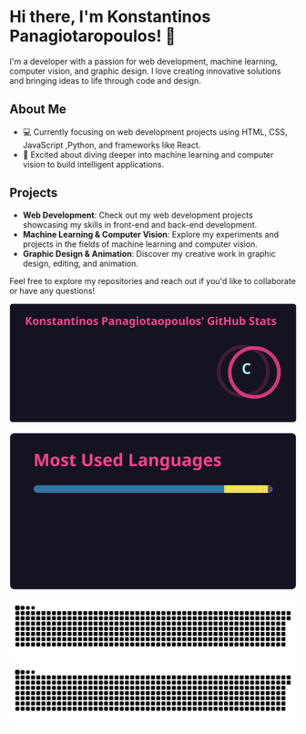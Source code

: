 # Hi there, I'm Konstantinos Panagiotaropoulos! 👋

I'm a developer with a passion for web development, machine learning, computer vision, and graphic design. I love creating innovative solutions and bringing ideas to life through code and design.

## About Me
- 💻 Currently focusing on web development projects using HTML, CSS, JavaScript ,Python, and frameworks like React.
- 🤖 Excited about diving deeper into machine learning and computer vision to build intelligent applications.

## Projects
- **Web Development**: Check out my web development projects showcasing my skills in front-end and back-end development.
- **Machine Learning & Computer Vision**: Explore my experiments and projects in the fields of machine learning and computer vision.
- **Graphic Design & Animation**: Discover my creative work in graphic design, editing, and animation.

Feel free to explore my repositories and reach out if you'd like to collaborate or have any questions!

![Gaswiz's GitHub Stats](https://raw.githubusercontent.com/gaswiz/gaswiz/main/github-stats.svg)

![Gaswiz's Top Languages](https://raw.githubusercontent.com/gaswiz/gaswiz/main/github-languages.svg)



![GitHub Snake](https://raw.githubusercontent.com/gaswiz/gaswiz/output/github-snake.svg#gh-light-mode-only)
![GitHub Snake Dark](https://raw.githubusercontent.com/gaswiz/gaswiz/output/github-snake-dark.svg#gh-dark-mode-only)
